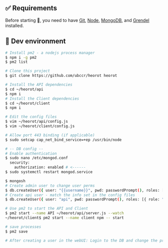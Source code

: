 ## :white_check_mark: Requirements

Before starting :checkered_flag:, you need to have [Git](https://git-scm.com), [Node](https://nodejs.org/en/), [MongoDB](https://www.mongodb.com/docs/manual/installation/), and [Grendel](https://github.com/ubccr/grendel) installed.

## :checkered_flag: Dev environment

<!-- TODO: write source build docs -->

```bash
# Install pm2 - a nodejs process manager
$ npm i -g pm2
$ pm2 list

# Clone this project
$ git clone https://github.com/ubccr/heorot heorot

# Install the API dependencies
$ cd ~/heorot/api
$ npm i
# Install the Client dependencies
$ cd ~/heorot/client
$ npm i

# Edit the config files
$ vim ~/heorot/api/config.js
$ vim ~/heorot/client/config.js

# Allow port 443 binding (if applicable)
$ sudo setcap cap_net_bind_service=+ep /usr/bin/node

# -- DB config --
# Enable authentication
$ sudo nano /etc/mongod.conf
  security:
    authorization: enabled # <------
$ sudo systemctl restart mongod.service

$ mongosh
# Create admin user to change user perms
$ db.createUser({ user: "{{username}}", pwd: passwordPrompt(), roles: [{ role: "userAdminAnyDatabase", db: "admin" }, { role: "readWriteAnyDatabase", db: "admin" }] })
# Create api user - match the info set in the config files
$ db.createUser({ user: "api", pwd: passwordPrompt(), roles: [{ role: "readWrite", db: "dcim" }] })

# Use pm2 to start the API and Client
$ pm2 start --name API ~/heorot/api/server.js --watch
~/heorot/client$ pm2 start --name client npm -- start

# save processes
$ pm2 save

# After creating a user in the webUI: Login to the DB and change the privileges in dcim > users to either "user" or "admin"


```
